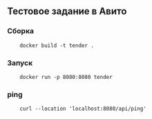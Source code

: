 ## Тестовое задание в Авито

### Сборка
```
    docker build -t tender .
```

### Запуск
```
    docker run -p 8080:8080 tender
```

### ping
```
    curl --location 'localhost:8080/api/ping'
```